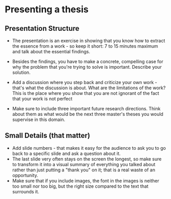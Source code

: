 # Presenting a thesis


## Presentation Structure

- The presentation is an exercise in showing that you know how to extract the essence from a work - so keep it short: 7 to 15 minutes maximum and talk about the essential findings.

- Besides the findings, you have to make a concrete, compelling case for why the problem that you're trying to solve is important. Describe your solution.

- Add a discussion where you step back and criticize your own work - that's what the discussion is about.
What are the limitations of the work? This is the place where you show that you are not ignorant of the fact that your work is not perfect

- Make sure to include three important future research directions. Think about them as what would be the next three master's theses you would supervise in this domain.

## Small Details (that matter)

- Add slide numbers - that makes it easy for the audience to ask you to go back to a specific slide and ask a question about it.
- The last slide very often stays on the screen the longest, so make sure to transform it into a visual summary of everything you talked about rather than just putting a "thank you" on it; that is a real waste of an opportunity.
- Make sure that if you include images, the font in the images is neither too small nor too big, but the right size compared to the text that surrounds it.

